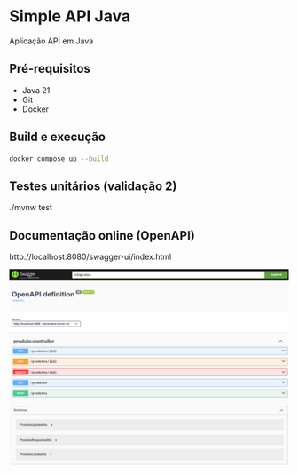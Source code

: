 # Simple API Java

Aplicação API em Java

## Pré-requisitos

- Java 21
- Git
- Docker

## Build e execução

```sh
docker compose up --build
```

## Testes unitários (validação 2)

./mvnw test


## Documentação online (OpenAPI)

http://localhost:8080/swagger-ui/index.html

![](/assets/images/swagger.png)

